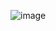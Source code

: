 ![image](https://media.discordapp.net/attachments/706131647145312256/706166926191362118/d700038a007c993bd365120bbeb3ff10.png?width=521&height=65)

